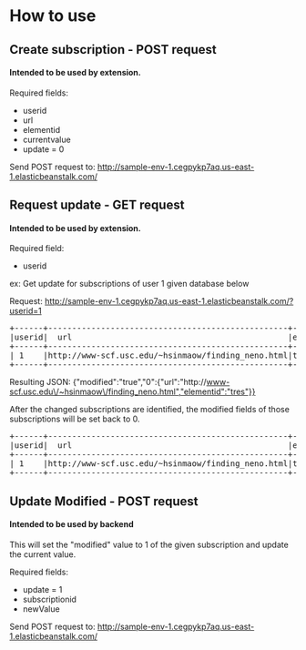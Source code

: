 # How to use
## Create subscription - POST request
#### Intended to be used by extension.

Required fields:
+ userid
+ url
+ elementid
+ currentvalue
+ update = 0

Send POST request to: http://sample-env-1.cegpykp7aq.us-east-1.elasticbeanstalk.com/

## Request update - GET request
#### Intended to be used by extension.

Required field:
+ userid

ex: Get update for subscriptions of user 1 given database below

Request: http://sample-env-1.cegpykp7aq.us-east-1.elasticbeanstalk.com/?userid=1
<pre>
+------+--------------------------------------------------+---------+------------+-----------+--------+
|userid|  url                                             |elementid|currentvalue|elementname|modified|
+------+--------------------------------------------------+---------+------------+-----------+--------+
| 1    |http://www-scf.usc.edu/~hsinmaow/finding_neno.html|tres     |there       |p          |     1  |
+------+--------------------------------------------------+---------+------------+-----------+--------+
</pre>
Resulting JSON: 
{"modified":"true","0":{"url":"http:\/\/www-scf.usc.edu\/~hsinmaow\/finding_neno.html","elementid":"tres"}}

After the changed subscriptions are identified, the modified fields of those subscriptions will be set back to 0.
<pre>
+------+--------------------------------------------------+---------+------------+-----------+--------+
|userid|  url                                             |elementid|currentvalue|elementname|modified|
+------+--------------------------------------------------+---------+------------+-----------+--------+
| 1    |http://www-scf.usc.edu/~hsinmaow/finding_neno.html|tres     |there       |p          |     0  |
+------+--------------------------------------------------+---------+------------+-----------+--------+
</pre>

## Update Modified - POST request
#### Intended to be used by backend

This will set the "modified" value to 1 of the given subscription and update the current value. 

Required fields:
+ update = 1
+ subscriptionid
+ newValue

Send POST request to: http://sample-env-1.cegpykp7aq.us-east-1.elasticbeanstalk.com/
